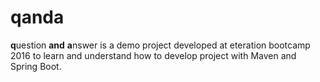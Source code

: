 # qanda
**q**uestion **and** **a**nswer is a demo project developed at eteration bootcamp 2016 to learn and understand how to develop project with Maven and Spring Boot.
